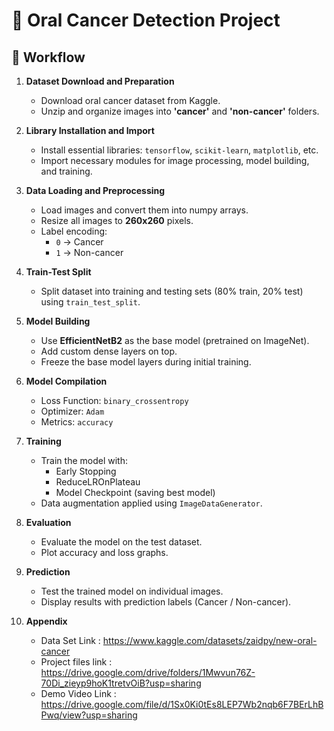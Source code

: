 # 🦷 Oral Cancer Detection Project

## 🚀 Workflow

1. **Dataset Download and Preparation**
   - Download oral cancer dataset from Kaggle.
   - Unzip and organize images into **'cancer'** and **'non-cancer'** folders.

2. **Library Installation and Import**
   - Install essential libraries: `tensorflow`, `scikit-learn`, `matplotlib`, etc.
   - Import necessary modules for image processing, model building, and training.

3. **Data Loading and Preprocessing**
   - Load images and convert them into numpy arrays.
   - Resize all images to **260x260** pixels.
   - Label encoding:  
     - `0` → Cancer  
     - `1` → Non-cancer

4. **Train-Test Split**
   - Split dataset into training and testing sets (80% train, 20% test) using `train_test_split`.

5. **Model Building**
   - Use **EfficientNetB2** as the base model (pretrained on ImageNet).
   - Add custom dense layers on top.
   - Freeze the base model layers during initial training.

6. **Model Compilation**
   - Loss Function: `binary_crossentropy`
   - Optimizer: `Adam`
   - Metrics: `accuracy`

7. **Training**
   - Train the model with:
     - Early Stopping
     - ReduceLROnPlateau
     - Model Checkpoint (saving best model)
   - Data augmentation applied using `ImageDataGenerator`.

8. **Evaluation**
   - Evaluate the model on the test dataset.
   - Plot accuracy and loss graphs.

9. **Prediction**
   - Test the trained model on individual images.
   - Display results with prediction labels (Cancer / Non-cancer).

10. **Appendix**
    - Data Set Link : https://www.kaggle.com/datasets/zaidpy/new-oral-cancer
    - Project files link : https://drive.google.com/drive/folders/1Mwvun76Z-70Di_zieyp9hoK1tretvOiB?usp=sharing
    - Demo Video Link : https://drive.google.com/file/d/1Sx0Ki0tEs8LEP7Wb2nqb6F7BErLhBPwq/view?usp=sharing
